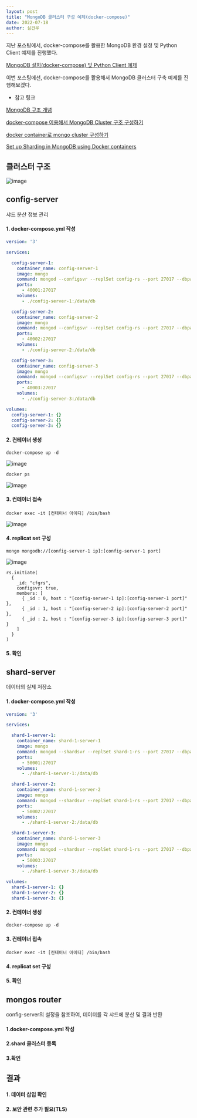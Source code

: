 ```yaml
---
layout: post
title: "MongoDB 클러스터 구성 예제(docker-compose)"
date: 2022-07-18
author: 심건우
---
```


지난 포스팅에서, docker-compose를 활용한 MongoDB 환경 설정 및 Python Client 예제를 진행했다.

[MongoDB 설치(docker-compose) 및 Python Client 예제](https://epozen-dt.github.io/2022/06/27/MongoDB.html)

이번 포스팅에선, docker-compose를 활용해서 MongoDB 클러스터 구축 예제를 진행해보겠다.

* 참고 링크

[MongoDB 구조 개념](https://velog.io/@minchoi/MongoDB-%EA%B5%AC%EC%A1%B0-%EA%B0%9C%EB%85%90-%EC%83%A4%EB%94%A9-%EC%83%A4%EB%93%9C-%ED%81%B4%EB%9F%AC%EC%8A%A4%ED%84%B0-%EB%A0%88%ED%94%8C%EB%A6%AC%EC%B9%B4%EC%85%8B)

[docker-compose 이용해서 MongoDB Cluster 구조 구성하기](https://velog.io/@minchoi/docker-compose-%EC%9D%B4%EC%9A%A9%ED%95%B4%EC%84%9C-MongoDB-Cluster-%EA%B5%AC%EC%A1%B0-%EA%B5%AC%EC%84%B1%ED%95%98%EA%B8%B0)

[docker container로 mongo cluster 구성하기](https://boying-blog.tistory.com/35)

[Set up Sharding in MongoDB using Docker containers](https://www.youtube.com/watch?v=7Lp6R4CmuKE&list=LL&index=5&t=1150s&ab_channel=JustmeandOpensource)

## 클러스터 구조

![image](https://user-images.githubusercontent.com/87160438/179451795-23de0e2d-ad80-4cfc-8615-37ff7e13eedd.png)


## config-server
 샤드 분산 정보 관리 
 
#### 1. docker-compose.yml 작성

```yml
version: '3'

services:

  config-server-1:
    container_name: config-server-1
    image: mongo
    command: mongod --configsvr --replSet config-rs --port 27017 --dbpath /data/db
    ports:
      - 40001:27017
    volumes:
      - ./config-server-1:/data/db

  config-server-2:
    container_name: config-server-2
    image: mongo
    command: mongod --configsvr --replSet config-rs --port 27017 --dbpath /data/db
    ports:
      - 40002:27017
    volumes:
      - ./config-server-2:/data/db

  config-server-3:
    container_name: config-server-3
    image: mongo
    command: mongod --configsvr --replSet config-rs --port 27017 --dbpath /data/db
    ports:
      - 40003:27017
    volumes:
      - ./config-server-3:/data/db

volumes:
  config-server-1: {}
  config-server-2: {}
  config-server-3: {}
```

#### 2. 컨테이너 생성

```
docker-compose up -d
```

![image](https://user-images.githubusercontent.com/87160438/179452817-40cd800d-6667-448c-8a87-8e4f10ebdf02.png)


```
docker ps
```

![image](https://user-images.githubusercontent.com/87160438/179452862-57f4e44e-28eb-492c-826a-9b4d49fded60.png)


#### 3. 컨테이너 접속

```
docker exec -it [컨테이너 아이디] /bin/bash
```

![image](https://user-images.githubusercontent.com/87160438/179452924-3f9b30df-733c-40f9-bf9b-466d271ab24b.png)


#### 4. replicat set 구성

```
mongo mongodb://[config-server-1 ip]:[config-server-1 port]
```

![image](https://user-images.githubusercontent.com/87160438/179453160-8cc1ae14-2aad-4e18-ad8f-f0f9bd50afcf.png)


```
rs.initiate(
  {
    _id: "cfgrs",
    configsvr: true,
    members: [
      { _id : 0, host : "[config-server-1 ip]:[config-server-1 port]" },
      { _id : 1, host : "[config-server-2 ip]:[config-server-2 port]" },
      { _id : 2, host : "[config-server-3 ip]:[config-server-3 port]" }
    ]
  }
)
```



#### 5. 확인

## shard-server
 데이터의 실제 저장소
 
#### 1. docker-compose.yml 작성

```yml
version: '3'

services:

  shard-1-server-1:
    container_name: shard-1-server-1
    image: mongo
    command: mongod --shardsvr --replSet shard-1-rs --port 27017 --dbpath /data/db
    ports:
      - 50001:27017
    volumes:
      - ./shard-1-server-1:/data/db

  shard-1-server-2:
    container_name: shard-1-server-2
    image: mongo
    command: mongod --shardsvr --replSet shard-1-rs --port 27017 --dbpath /data/db
    ports:
      - 50002:27017
    volumes:
      - ./shard-1-server-2:/data/db

  shard-1-server-3:
    container_name: shard-1-server-3
    image: mongo
    command: mongod --shardsvr --replSet shard-1-rs --port 27017 --dbpath /data/db
    ports:
      - 50003:27017
    volumes:
      - ./shard-1-server-3:/data/db

volumes:
  shard-1-server-1: {}
  shard-1-server-2: {}
  shard-1-server-3: {}
```

#### 2. 컨테이너 생성

```
docker-compose up -d
```

#### 3. 컨테이너 접속

```
docker exec -it [컨테이너 아이디] /bin/bash
```

#### 4. replicat set 구성
#### 5. 확인

## mongos router
 config-server의 설정을 참조하여, 데이터를 각 샤드에 분산 및 결과 반환
 
#### 1.docker-compose.yml 작성
#### 2.shard 클러스터 등록
#### 3.확인

## 결과
#### 1. 데이터 삽입 확인
#### 2. 보안 관련 추가 필요(TLS)

 
